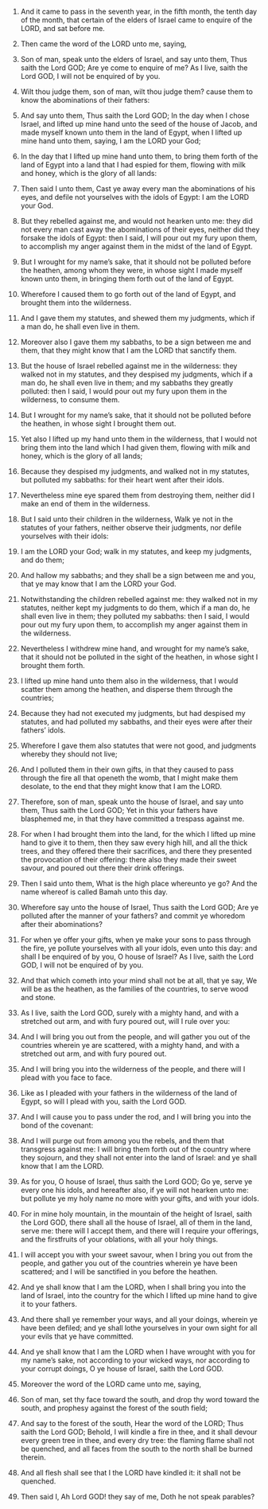 1. And it came to pass in the seventh year, in the fifth month, the
tenth day of the month, that certain of the elders of Israel came to
enquire of the LORD, and sat before me.

2. Then came the word of the LORD unto me, saying,

3. Son of man,
speak unto the elders of Israel, and say unto them, Thus saith the
Lord GOD; Are ye come to enquire of me? As I live, saith the Lord GOD,
I will not be enquired of by you.

4. Wilt thou judge them, son of man, wilt thou judge them? cause
them to know the abominations of their fathers:

5. And say unto
them, Thus saith the Lord GOD; In the day when I chose Israel, and
lifted up mine hand unto the seed of the house of Jacob, and made
myself known unto them in the land of Egypt, when I lifted up mine
hand unto them, saying, I am the LORD your God;

6. In the day that I
lifted up mine hand unto them, to bring them forth of the land of
Egypt into a land that I had espied for them, flowing with milk and
honey, which is the glory of all lands:

7. Then said I unto them,
Cast ye away every man the abominations of his eyes, and defile not
yourselves with the idols of Egypt: I am the LORD your God.

8. But they rebelled against me, and would not hearken unto me: they
did not every man cast away the abominations of their eyes, neither
did they forsake the idols of Egypt: then I said, I will pour out my
fury upon them, to accomplish my anger against them in the midst of
the land of Egypt.

9. But I wrought for my name’s sake, that it should not be polluted
before the heathen, among whom they were, in whose sight I made myself
known unto them, in bringing them forth out of the land of Egypt.

10. Wherefore I caused them to go forth out of the land of Egypt,
and brought them into the wilderness.

11. And I gave them my statutes, and shewed them my judgments, which
if a man do, he shall even live in them.

12. Moreover also I gave them my sabbaths, to be a sign between me
and them, that they might know that I am the LORD that sanctify them.

13. But the house of Israel rebelled against me in the wilderness:
they walked not in my statutes, and they despised my judgments, which
if a man do, he shall even live in them; and my sabbaths they greatly
polluted: then I said, I would pour out my fury upon them in the
wilderness, to consume them.

14. But I wrought for my name’s sake, that it should not be polluted
before the heathen, in whose sight I brought them out.

15. Yet also I lifted up my hand unto them in the wilderness, that I
would not bring them into the land which I had given them, flowing
with milk and honey, which is the glory of all lands;

16. Because
they despised my judgments, and walked not in my statutes, but
polluted my sabbaths: for their heart went after their idols.

17. Nevertheless mine eye spared them from destroying them, neither
did I make an end of them in the wilderness.

18. But I said unto their children in the wilderness, Walk ye not in
the statutes of your fathers, neither observe their judgments, nor
defile yourselves with their idols:

19. I am the LORD your God; walk
in my statutes, and keep my judgments, and do them;

20. And hallow
my sabbaths; and they shall be a sign between me and you, that ye may
know that I am the LORD your God.

21. Notwithstanding the children rebelled against me: they walked
not in my statutes, neither kept my judgments to do them, which if a
man do, he shall even live in them; they polluted my sabbaths: then I
said, I would pour out my fury upon them, to accomplish my anger
against them in the wilderness.

22. Nevertheless I withdrew mine hand, and wrought for my name’s
sake, that it should not be polluted in the sight of the heathen, in
whose sight I brought them forth.

23. I lifted up mine hand unto them also in the wilderness, that I
would scatter them among the heathen, and disperse them through the
countries;

24. Because they had not executed my judgments, but had
despised my statutes, and had polluted my sabbaths, and their eyes
were after their fathers’ idols.

25. Wherefore I gave them also statutes that were not good, and
judgments whereby they should not live;

26. And I polluted them in
their own gifts, in that they caused to pass through the fire all that
openeth the womb, that I might make them desolate, to the end that
they might know that I am the LORD.

27. Therefore, son of man, speak unto the house of Israel, and say
unto them, Thus saith the Lord GOD; Yet in this your fathers have
blasphemed me, in that they have committed a trespass against me.

28. For when I had brought them into the land, for the which I
lifted up mine hand to give it to them, then they saw every high hill,
and all the thick trees, and they offered there their sacrifices, and
there they presented the provocation of their offering: there also
they made their sweet savour, and poured out there their drink
offerings.

29. Then I said unto them, What is the high place whereunto ye go?
And the name whereof is called Bamah unto this day.

30. Wherefore say unto the house of Israel, Thus saith the Lord GOD;
Are ye polluted after the manner of your fathers? and commit ye
whoredom after their abominations?

31. For when ye offer your
gifts, when ye make your sons to pass through the fire, ye pollute
yourselves with all your idols, even unto this day: and shall I be
enquired of by you, O house of Israel? As I live, saith the Lord GOD,
I will not be enquired of by you.

32. And that which cometh into your mind shall not be at all, that
ye say, We will be as the heathen, as the families of the countries,
to serve wood and stone.

33. As I live, saith the Lord GOD, surely with a mighty hand, and
with a stretched out arm, and with fury poured out, will I rule over
you:

34. And I will bring you out from the people, and will gather
you out of the countries wherein ye are scattered, with a mighty hand,
and with a stretched out arm, and with fury poured out.

35. And I will bring you into the wilderness of the people, and
there will I plead with you face to face.

36. Like as I pleaded with your fathers in the wilderness of the
land of Egypt, so will I plead with you, saith the Lord GOD.

37. And I will cause you to pass under the rod, and I will bring you
into the bond of the covenant:

38. And I will purge out from among
you the rebels, and them that transgress against me: I will bring them
forth out of the country where they sojourn, and they shall not enter
into the land of Israel: and ye shall know that I am the LORD.

39. As for you, O house of Israel, thus saith the Lord GOD; Go ye,
serve ye every one his idols, and hereafter also, if ye will not
hearken unto me: but pollute ye my holy name no more with your gifts,
and with your idols.

40. For in mine holy mountain, in the mountain of the height of
Israel, saith the Lord GOD, there shall all the house of Israel, all
of them in the land, serve me: there will I accept them, and there
will I require your offerings, and the firstfruits of your oblations,
with all your holy things.

41. I will accept you with your sweet savour, when I bring you out
from the people, and gather you out of the countries wherein ye have
been scattered; and I will be sanctified in you before the heathen.

42. And ye shall know that I am the LORD, when I shall bring you
into the land of Israel, into the country for the which I lifted up
mine hand to give it to your fathers.

43. And there shall ye remember your ways, and all your doings,
wherein ye have been defiled; and ye shall lothe yourselves in your
own sight for all your evils that ye have committed.

44. And ye shall know that I am the LORD when I have wrought with
you for my name’s sake, not according to your wicked ways, nor
according to your corrupt doings, O ye house of Israel, saith the Lord
GOD.

45. Moreover the word of the LORD came unto me, saying,

46. Son of
man, set thy face toward the south, and drop thy word toward the
south, and prophesy against the forest of the south field;

47. And
say to the forest of the south, Hear the word of the LORD; Thus saith
the Lord GOD; Behold, I will kindle a fire in thee, and it shall
devour every green tree in thee, and every dry tree: the flaming flame
shall not be quenched, and all faces from the south to the north shall
be burned therein.

48. And all flesh shall see that I the LORD have kindled it: it
shall not be quenched.

49. Then said I, Ah Lord GOD! they say of me, Doth he not speak
parables?